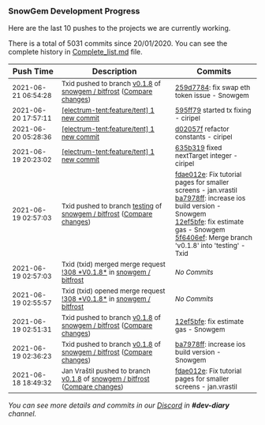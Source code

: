 
### SnowGem Development Progress

Here are the last 10 pushes to the projects we are currently working.

There is a total of 5031 commits since 20/01/2020. You can see the complete history in
 [Complete_list.md](Complete_list.md) file.

| Push Time | Description | Commits |
| --- | --- | --- |
| <sub>2021-06-21 06:54:28</sub> | <sub>Txid pushed to branch [v0\.1\.8](https://gitlab.com/snowgem/bitfrost/commits/v0.1.8) of [snowgem / bitfrost](https://gitlab.com/snowgem/bitfrost) ([Compare changes](https://gitlab.com/snowgem/bitfrost/compare/12ef5bfef70d40d764301fbbeefc511ef398e693...259d7784ab2cce46d628fed6072b2b5ee4e2d271))</sub> | <sub>[259d7784](https://gitlab.com/snowgem/bitfrost/-/commit/259d7784ab2cce46d628fed6072b2b5ee4e2d271): fix swap eth token issue - Snowgem</sub> |
| <sub>2021-06-20 17:57:11</sub> | <sub>[[electrum-tent:feature/tent] 1 new commit](https://github.com/ciripel/electrum-tent/commit/595ff79844f9c47e7f3410db74e281fb58b5e6e1)</sub> | <sub>[595ff79](https://github.com/ciripel/electrum-tent/commit/595ff79844f9c47e7f3410db74e281fb58b5e6e1) started tx fixing - ciripel</sub> |
| <sub>2021-06-20 05:28:36</sub> | <sub>[[electrum-tent:feature/tent] 1 new commit](https://github.com/ciripel/electrum-tent/commit/d02057fd5bf5bf5b02f54be318e65f4ff0fc094e)</sub> | <sub>[d02057f](https://github.com/ciripel/electrum-tent/commit/d02057fd5bf5bf5b02f54be318e65f4ff0fc094e) refactor constants - ciripel</sub> |
| <sub>2021-06-19 20:23:02</sub> | <sub>[[electrum-tent:feature/tent] 1 new commit](https://github.com/ciripel/electrum-tent/commit/635b319a2a652921190162d49b473e7858ffb51a)</sub> | <sub>[635b319](https://github.com/ciripel/electrum-tent/commit/635b319a2a652921190162d49b473e7858ffb51a) fixed nextTarget integer - ciripel</sub> |
| <sub>2021-06-19 02:57:03</sub> | <sub>Txid pushed to branch [testing](https://gitlab.com/snowgem/bitfrost/commits/testing) of [snowgem / bitfrost](https://gitlab.com/snowgem/bitfrost) ([Compare changes](https://gitlab.com/snowgem/bitfrost/compare/41ed6b1cc48c4f983d87d9268bf54a5728e407f8...5f6406ef5754ce1bd546abd2a0c47b41b18bc521))</sub> | <sub>[fdae012e](https://gitlab.com/snowgem/bitfrost/-/commit/fdae012e00c7269653cb34a1a14d6beea774e410): Fix tutorial pages for smaller screens - jan.vrastil<br>[ba7978ff](https://gitlab.com/snowgem/bitfrost/-/commit/ba7978ffafd6afe6421769a8b1d010183ef134fb): increase ios build version - Snowgem<br>[12ef5bfe](https://gitlab.com/snowgem/bitfrost/-/commit/12ef5bfef70d40d764301fbbeefc511ef398e693): fix estimate gas - Snowgem<br>[5f6406ef](https://gitlab.com/snowgem/bitfrost/-/commit/5f6406ef5754ce1bd546abd2a0c47b41b18bc521): Merge branch 'v0.1.8' into 'testing' - Txid</sub> |
| <sub>2021-06-19 02:57:03</sub> | <sub>Txid (txid) merged merge request [\!308 \*V0\.1\.8\*](https://gitlab.com/snowgem/bitfrost/-/merge_requests/308) in [snowgem / bitfrost](https://gitlab.com/snowgem/bitfrost)</sub> | <sub>_No Commits_</sub> |
| <sub>2021-06-19 02:55:57</sub> | <sub>Txid (txid) opened merge request [\!308 \*V0\.1\.8\*](https://gitlab.com/snowgem/bitfrost/-/merge_requests/308) in [snowgem / bitfrost](https://gitlab.com/snowgem/bitfrost)</sub> | <sub>_No Commits_</sub> |
| <sub>2021-06-19 02:51:31</sub> | <sub>Txid pushed to branch [v0\.1\.8](https://gitlab.com/snowgem/bitfrost/commits/v0.1.8) of [snowgem / bitfrost](https://gitlab.com/snowgem/bitfrost) ([Compare changes](https://gitlab.com/snowgem/bitfrost/compare/ba7978ffafd6afe6421769a8b1d010183ef134fb...12ef5bfef70d40d764301fbbeefc511ef398e693))</sub> | <sub>[12ef5bfe](https://gitlab.com/snowgem/bitfrost/-/commit/12ef5bfef70d40d764301fbbeefc511ef398e693): fix estimate gas - Snowgem</sub> |
| <sub>2021-06-19 02:36:23</sub> | <sub>Txid pushed to branch [v0\.1\.8](https://gitlab.com/snowgem/bitfrost/commits/v0.1.8) of [snowgem / bitfrost](https://gitlab.com/snowgem/bitfrost) ([Compare changes](https://gitlab.com/snowgem/bitfrost/compare/fdae012e00c7269653cb34a1a14d6beea774e410...ba7978ffafd6afe6421769a8b1d010183ef134fb))</sub> | <sub>[ba7978ff](https://gitlab.com/snowgem/bitfrost/-/commit/ba7978ffafd6afe6421769a8b1d010183ef134fb): increase ios build version - Snowgem</sub> |
| <sub>2021-06-18 18:49:32</sub> | <sub>Jan Vraštil pushed to branch [v0\.1\.8](https://gitlab.com/snowgem/bitfrost/commits/v0.1.8) of [snowgem / bitfrost](https://gitlab.com/snowgem/bitfrost) ([Compare changes](https://gitlab.com/snowgem/bitfrost/compare/0c26fe0cbcbab6de4e5982bfd3301cb5a63da056...fdae012e00c7269653cb34a1a14d6beea774e410))</sub> | <sub>[fdae012e](https://gitlab.com/snowgem/bitfrost/-/commit/fdae012e00c7269653cb34a1a14d6beea774e410): Fix tutorial pages for smaller screens - jan.vrastil</sub> |

_You can see more details and commits in our [Discord](https://discord.gg/zumGnbg) in **#dev-diary** channel._

